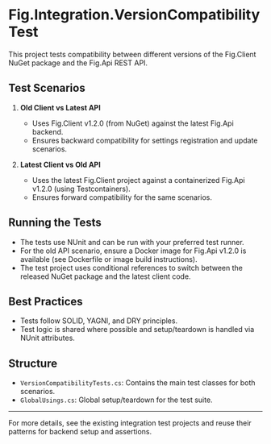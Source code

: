 # Fig.Integration.VersionCompatibilityTest

This project tests compatibility between different versions of the Fig.Client NuGet package and the Fig.Api REST API.

## Test Scenarios

1. **Old Client vs Latest API**
   - Uses Fig.Client v1.2.0 (from NuGet) against the latest Fig.Api backend.
   - Ensures backward compatibility for settings registration and update scenarios.

2. **Latest Client vs Old API**
   - Uses the latest Fig.Client project against a containerized Fig.Api v1.2.0 (using Testcontainers).
   - Ensures forward compatibility for the same scenarios.

## Running the Tests

- The tests use NUnit and can be run with your preferred test runner.
- For the old API scenario, ensure a Docker image for Fig.Api v1.2.0 is available (see Dockerfile or image build instructions).
- The test project uses conditional references to switch between the released NuGet package and the latest client code.

## Best Practices

- Tests follow SOLID, YAGNI, and DRY principles.
- Test logic is shared where possible and setup/teardown is handled via NUnit attributes.

## Structure

- `VersionCompatibilityTests.cs`: Contains the main test classes for both scenarios.
- `GlobalUsings.cs`: Global setup/teardown for the test suite.

---

For more details, see the existing integration test projects and reuse their patterns for backend setup and assertions.
